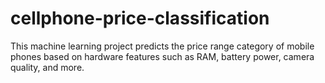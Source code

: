 # cellphone-price-classification
This machine learning project predicts the price range category of mobile phones based on hardware features such as RAM, battery power, camera quality, and more.
